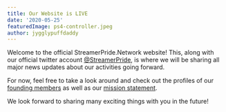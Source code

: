 ```yaml
---
title: Our Website is LIVE
date: '2020-05-25'
featuredImage: ps4-controller.jpeg
author: jygglypuffdaddy
---
```


Welcome to the official StreamerPride.Network website! This, along with our official twitter account [@StreamerPride](https://twitter.com/streamerpride), is where we will be sharing all major news updates about our activities going forward.

For now, feel free to take a look around and check out the profiles of our [founding members](/members) as well as our [mission statement](/about).

We look forward to sharing many exciting things with you in the future!
